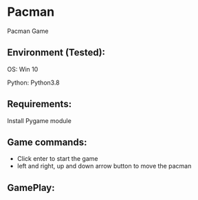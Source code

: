 # Pacman
Pacman Game


## Environment (Tested):

OS: Win 10

Python: Python3.8

## Requirements:

Install Pygame module


## Game commands:

- Click enter to start the game
- left and right, up and down arrow button to move the pacman


## GamePlay:




